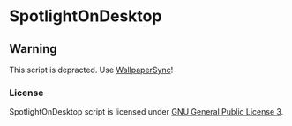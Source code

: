 # SpotlightOnDesktop

## Warning
This script is depracted. Use [WallpaperSync](https://github.com/Sauler/WallpaperSync)!


### License

SpotlightOnDesktop script is licensed under [GNU General Public License 3](http://www.gnu.org/copyleft/gpl.html).
